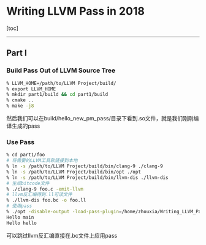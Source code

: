 # Writing LLVM Pass in 2018

[toc]

---

## Part I
### Build Pass Out of LLVM Source Tree
```bash
% LLVM_HOME=/path/to/LLVM Project/build/
% export LLVM_HOME
% mkdir part1/build && cd part1/build
% cmake ..
% make -j8
```
然后我们可以在build/hello_new_pm_pass/目录下看到.so文件，就是我们刚刚编译生成的pass
### Use Pass
```bash
% cd part1/foo
# 将需要的LLVM工具软链接到本地
% ln -s /path/to/LLVM Project/build/bin/clang-9 ./clang-9
% ln -s /path/to/LLVM Project/build/bin/opt ./opt
% ln -s /path/to/LLVM Project/build/bin/llvm-dis ./llvm-dis
# 生成bitcode文件
% ./clang-9 foo.c -emit-llvm
# llvm反汇编得到.ll可读文件
% ./llvm-dis foo.bc -o foo.ll
# 使用pass
% ./opt -disable-output -load-pass-plugin=/home/zhouxia/Writing_LLVM_Pass_in_2018/part1/build/hello_new_pm_pass/libHelloNewPMPass.so -passes="hello-new-pm-pass" foo.ll
Hello main
Hello hello
```
可以跳过llvm反汇编直接在.bc文件上应用pass